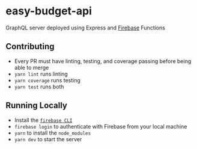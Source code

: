 # easy-budget-api

GraphQL server deployed using Express and [Firebase](https://console.firebase.google.com/u/0/project/easy-budget-2f9aa/overview) Functions

## Contributing

 * Every PR must have linting, testing, and coverage passing before being able to merge
 * `yarn lint` runs linting
 * `yarn coverage` runs testing
 * `yarn test` runs both


## Running Locally

 * Install the [`firebase CLI`](https://firebase.google.com/docs/cli)
 * `firebase login` to authenticate with Firebase from your local machine
 * `yarn` to install the `node_modules`
 * `yarn dev` to start the server
